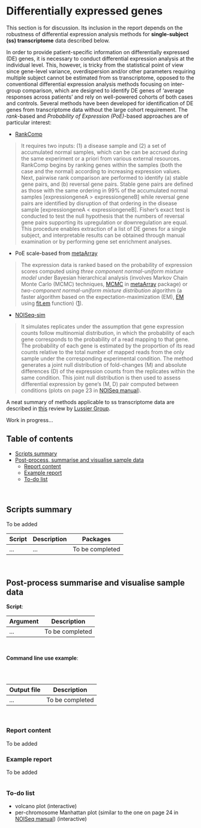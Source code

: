 # Differentially expressed genes

This section is for discussion. Its inclusion in the report depends on the robustness of differential expression analysis methods for **single-subject (ss) transcriptome** data described below.

In order to provide patient-specific information on differentially expressed (DE) genes, it is necessary to conduct differential expression analysis at the individual level. This, however, is tricky from the statistical point of view since gene-level variance, overdispersion and/or other parameters
requiring multiple subject cannot be estimated from ss transcriptome, opposed to the conventional differential expression analysis methods focusing on inter-group comparison, which are designed to identify DE genes of ‘average responses across patients’ and rely on well-powered cohorts of both cases and controls. Several methods have been developed for identification of DE genes from transcriptome data without the large cohort requirement. The *rank*-based and *Probability of Expression (PoE)*-based approaches are of particular interest:

* [RankComp](https://academic.oup.com/bioinformatics/article/31/1/62/2364816#supplementary-data)

>It requires two inputs: (1) a disease sample and (2) a set of accumulated normal samples, which can be can be accrued during the same experiment or a priori from various external resources. RankComp begins by ranking genes within the samples (both the case and the normal) according to increasing expression values. Next, pairwise rank comparison are performed to identify (a) stable gene pairs, and (b) reversal gene pairs. Stable gene pairs are defined as those with the same ordering in 99% of the accumulated normal samples [expressiongeneA > expressiongeneB] while reversal gene pairs are identified by disruption of that ordering in the disease sample [expressiongeneA < expressiongeneB]. Fisher’s exact test is conducted to test the null hypothesis that the numbers of reversal gene pairs supporting its upregulation or downregulation are equal. This procedure enables extraction of a list of DE genes for a single subject, and interpretable results can be obtained through manual examination or by
performing gene set enrichment analyses.

* PoE scale-based from [metaArray](http://www.bioconductor.org/packages/release/bioc/vignettes/metaArray/inst/doc/metaArray.pdf)

>The expression data is ranked based on the probability of expression scores computed using *three component normal-uniform mixture model* under Bayesian hierarchical analysis (involves Markov Chain Monte Carlo (MCMC) techniques, [MCMC](https://rdrr.io/bioc/metaArray/man/poe.mcmc.html) in [metaArray](https://rdrr.io/bioc/metaArray/) package) or  *two-component normal-uniform mixture distribution* algorithm (a faster algorithm based on the expectation-maximization (EM), [EM](https://rdrr.io/bioc/metaArray/man/poe.em.html) using [fit.em](https://rdrr.io/bioc/metaArray/man/fit.em.html) function) ([1](https://www.ncbi.nlm.nih.gov/pmc/articles/PMC2246152/pdf/1471-2105-8-364.pdf)).

* [NOISeq-sim](https://bioconductor.org/packages/devel/bioc/vignettes/NOISeq/inst/doc/NOISeq.pdf)

>It simulates replicates under the assumption that gene expression counts follow multinomial distribution, in which the probability of each gene corresponds to the probability of a read mapping to that gene. The probability of each gene is estimated by the proportion of its read counts relative to the total number of mapped reads from the only sample under the corresponding experimental condition. The method generates a joint null distribution of fold-changes (M) and absolute differences (D) of the expression counts from the replicates within the same condition. This joint null distribution is then used to assess differential expression by gene‘s (M, D) pair computed between conditions (plots on page 23 in [NOISeq manual](https://bioconductor.org/packages/devel/bioc/vignettes/NOISeq/inst/doc/NOISeq.pdf)).


A neat summary of methods applicable to ss transcriptome data are described in [this](http://www.lussierlab.net/publications/Developing%20a%20personalome%20for%20precision%20medicine.pdf) review by [Lussier Group](http://www.lussiergroup.org/).

Work in progress...

## Table of contents

<!-- vim-markdown-toc GFM -->
* [Scripts summary](#scripts-summary)
* [Post-process, summarise and visualise sample data](#post-process-summarise-and-visualise-sample-data)
  * [Report content](#report-content)
  * [Example report](#example-report)
  * [To-do list](#to-do-list)


<!-- vim-markdown-toc -->
<br>


## Scripts summary

To be added

Script | Description | Packages
------------ | ------------ | ------------
... | ... | To be completed

<br />


## Post-process summarise and visualise sample data


**Script**: 

Argument | Description
------------ | ------------
... | To be completed
<br />

**Command line use example**:

```
```
<br>

Output file | Description
------------ | -----------
... | To be completed
<br />

### Report content

To be added

### Example report

To be added

```
```


### To-do list

* volcano plot (interactive)
* per-chromosome Manhattan plot (similar to the one on page 24 in [NOISeq manual](https://bioconductor.org/packages/release/bioc/vignettes/NOISeq/inst/doc/NOISeq.pdf)) (interactive)